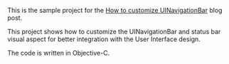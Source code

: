 
This is the sample project for the [How to customize UINavigationBar](http://corsarus.com/2015/how-to-customize-uinavigationbar/) blog post.

This project shows how to customize the UINavigationBar and status bar visual aspect for better integration with the User Interface design.


The code is written in Objective-C.